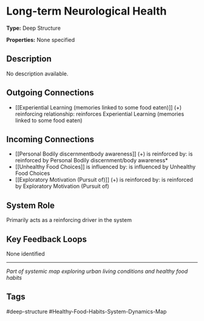# Long-term  Neurological  Health

**Type:** Deep Structure

**Properties:** None specified

## Description
No description available.

## Outgoing Connections
- [[Experiential Learning (memories linked to some food eaten)]] (+) reinforcing relationship: reinforces Experiential Learning (memories linked to some food eaten)

## Incoming Connections
- [[Personal Bodily discernmentbody awareness]] (+) is reinforced by: is reinforced by Personal Bodily discernment/body awareness*
- [[Unhealthy  Food Choices]] is influenced by: is influenced by Unhealthy  Food Choices
- [[Exploratory Motivation (Pursuit of)]] (+) is reinforced by: is reinforced by Exploratory Motivation (Pursuit of)

## System Role
Primarily acts as a reinforcing driver in the system

## Key Feedback Loops
None identified

---
*Part of systemic map exploring urban living conditions and healthy food habits*

## Tags
#deep-structure #Healthy-Food-Habits-System-Dynamics-Map
